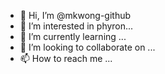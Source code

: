 - 👋 Hi, I’m @mkwong-github
- 👀 I’m interested in phyron...
- 🌱 I’m currently learning ...
- 💞️ I’m looking to collaborate on ...
- 📫 How to reach me ...

<!---
mkwong-github/mkwong-github is a ✨ special ✨ repository because its `README.md` (this file) appears on your GitHub profile.
You can click the Preview link to take a look at your changes.
--->
